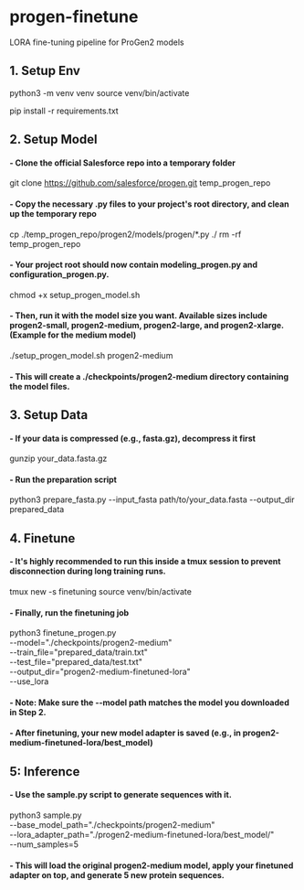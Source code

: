 # progen-finetune
LORA fine-tuning pipeline for ProGen2 models


## 1. Setup Env
python3 -m venv venv
source venv/bin/activate

pip install -r requirements.txt


## 2. Setup Model 
#### - Clone the official Salesforce repo into a temporary folder
git clone https://github.com/salesforce/progen.git temp_progen_repo

#### - Copy the necessary .py files to your project's root directory, and clean up the temporary repo
cp ./temp_progen_repo/progen2/models/progen/*.py ./
rm -rf temp_progen_repo

#### - Your project root should now contain modeling_progen.py and configuration_progen.py.

chmod +x setup_progen_model.sh
#### - Then, run it with the model size you want. Available sizes include progen2-small, progen2-medium, progen2-large, and progen2-xlarge. (Example for the medium model)
./setup_progen_model.sh progen2-medium

#### - This will create a ./checkpoints/progen2-medium directory containing the model files.


## 3. Setup Data
#### - If your data is compressed (e.g., fasta.gz), decompress it first
gunzip your_data.fasta.gz

#### - Run the preparation script
python3 prepare_fasta.py --input_fasta path/to/your_data.fasta --output_dir prepared_data

## 4. Finetune
#### - It's highly recommended to run this inside a tmux session to prevent disconnection during long training runs.

tmux new -s finetuning
source venv/bin/activate

#### - Finally, run the finetuning job
python3 finetune_progen.py \
    --model="./checkpoints/progen2-medium" \
    --train_file="prepared_data/train.txt" \
    --test_file="prepared_data/test.txt" \
    --output_dir="progen2-medium-finetuned-lora" \
    --use_lora
    
#### - Note: Make sure the --model path matches the model you downloaded in Step 2.
#### - After finetuning, your new model adapter is saved (e.g., in progen2-medium-finetuned-lora/best_model)

## 5: Inference
#### - Use the sample.py script to generate sequences with it.

python3 sample.py \
    --base_model_path="./checkpoints/progen2-medium" \
    --lora_adapter_path="./progen2-medium-finetuned-lora/best_model/" \
    --num_samples=5

#### - This will load the original progen2-medium model, apply your finetuned adapter on top, and generate 5 new protein sequences.
